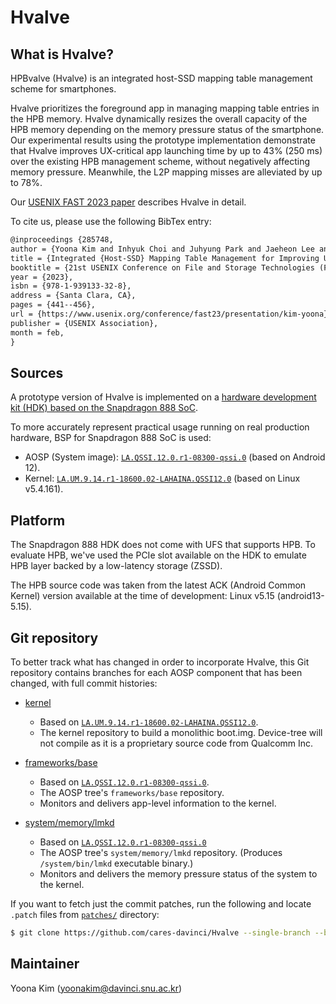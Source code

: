 # Hvalve

## What is Hvalve?

HPBvalve (Hvalve) is an integrated host-SSD mapping table management scheme for smartphones.

Hvalve prioritizes the foreground app in managing mapping table entries in the HPB memory. Hvalve dynamically resizes the overall capacity
of the HPB memory depending on the memory pressure status
of the smartphone. Our experimental results using the prototype implementation demonstrate that Hvalve improves
UX-critical app launching time by up to 43% (250 ms) over
the existing HPB management scheme, without negatively
affecting memory pressure. Meanwhile, the L2P mapping
misses are alleviated by up to 78%.

Our [USENIX FAST 2023 paper](https://www.usenix.org/conference/fast23/presentation/kim-yoona) describes Hvalve in detail.

To cite us, please use the following BibTex entry:
``` latex
@inproceedings {285748,
author = {Yoona Kim and Inhyuk Choi and Juhyung Park and Jaeheon Lee and Sungjin Lee and Jihong Kim},
title = {Integrated {Host-SSD} Mapping Table Management for Improving User Experience of Smartphones},
booktitle = {21st USENIX Conference on File and Storage Technologies (FAST 23)},
year = {2023},
isbn = {978-1-939133-32-8},
address = {Santa Clara, CA},
pages = {441--456},
url = {https://www.usenix.org/conference/fast23/presentation/kim-yoona},
publisher = {USENIX Association},
month = feb,
}
```

## Sources

A prototype version of Hvalve is implemented on a [hardware development kit (HDK) based on the Snapdragon 888 SoC](https://developer.qualcomm.com/hardware/snapdragon-888-hdk).

To more accurately represent practical usage running on real production hardware, BSP for Snapdragon 888 SoC is used:
* AOSP (System image): [`LA.QSSI.12.0.r1-08300-qssi.0`](https://git.codelinaro.org/clo/la/la/system/manifest/-/commit/c25f38f3703fc1876dbe33ffc86273e9bf382936) (based on Android 12).
* Kernel: [`LA.UM.9.14.r1-18600.02-LAHAINA.QSSI12.0`](https://git.codelinaro.org/clo/la/kernel/msm-5.4/-/tree/846e80aba10f06141d1a125745a59f74610b812c) (based on Linux v5.4.161).


## Platform

The Snapdragon 888 HDK does not come with UFS that supports HPB. To evaluate HPB, we've used the PCIe slot available on the HDK to emulate HPB layer backed by a low-latency storage (ZSSD).

The HPB source code was taken from the latest ACK (Android Common Kernel) version available at the time of development: Linux v5.15 (android13-5.15).


## Git repository

To better track what has changed in order to incorporate Hvalve, this Git repository contains branches for each AOSP component that has been changed, with full commit histories:

* [kernel](https://github.com/cares-davinci/Hvalve/tree/kernel)

  * Based on [`LA.UM.9.14.r1-18600.02-LAHAINA.QSSI12.0`](https://git.codelinaro.org/clo/la/kernel/msm-5.4/-/tree/846e80aba10f06141d1a125745a59f74610b812c).
  * The kernel repository to build a monolithic boot.img. Device-tree will not compile as it is a proprietary source code from Qualcomm Inc.

* [frameworks/base](https://github.com/cares-davinci/Hvalve/tree/frameworks/base)

  * Based on [`LA.QSSI.12.0.r1-08300-qssi.0`](https://git.codelinaro.org/clo/la/platform/frameworks/base/-/tree/LA.QSSI.12.0.r1-08300-qssi.0).
  * The AOSP tree's `frameworks/base` repository.
  * Monitors and delivers app-level information to the kernel.

* [system/memory/lmkd](https://github.com/cares-davinci/Hvalve/tree/system/memory/lmkd)

  * Based on [`LA.QSSI.12.0.r1-08300-qssi.0`](https://git.codelinaro.org/clo/la/platform/system/memory/lmkd/-/tree/LA.QSSI.12.0.r1-08300-qssi.0)
  * The AOSP tree's `system/memory/lmkd` repository. (Produces `/system/bin/lmkd` executable binary.)
  * Monitors and delivers the memory pressure status of the system to the kernel.

If you want to fetch just the commit patches, run the following and locate `.patch` files from [`patches/`](https://github.com/cares-davinci/Hvalve/tree/main/patches) directory:

``` bash
$ git clone https://github.com/cares-davinci/Hvalve --single-branch --branch main
```


## Maintainer
Yoona Kim (yoonakim@davinci.snu.ac.kr)
